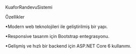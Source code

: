 KuaforRandevuSistemi


Özellikler

•Modern web teknolojileri ile geliştirilmiş bir yapı.

•Responsive tasarım için Bootstrap entegrasyonu.

•Gelişmiş ve hızlı bir backend için ASP.NET Core 6 kullanımı.
